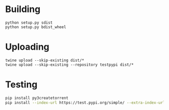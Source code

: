 # Building

```
python setup.py sdist
python setup.py bdist_wheel
```

# Uploading

```
twine upload --skip-existing dist/*
twine upload --skip-existing --repository testpypi dist/*
```

# Testing

```sh
pip install py3createtorrent
pip install --index-url https://test.pypi.org/simple/ --extra-index-url https://pypi.org/simple py3createtorrent
```